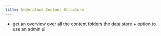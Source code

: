 ```yaml
---
title: Understand Content Structure
---
```


- get an overview over all the content folders the data store + option to use an admin ui
